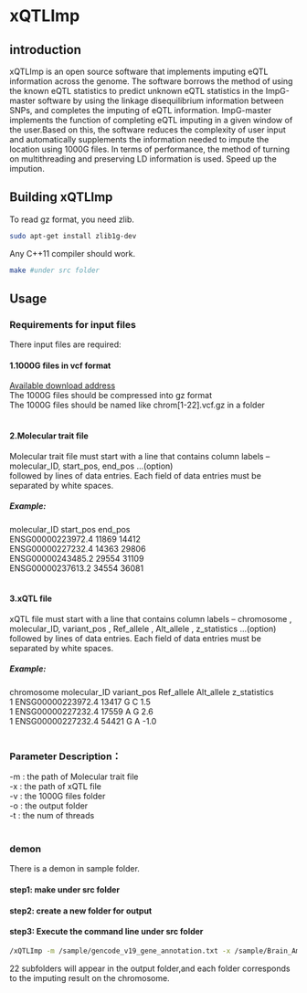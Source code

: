 # xQTLImp
## introduction
 xQTLImp is an open source software that implements imputing eQTL information across the genome. The software borrows the method of using the known eQTL statistics to predict unknown eQTL statistics in the ImpG-master software by using the linkage disequilibrium information between SNPs, and completes the imputing of eQTL information. ImpG-master implements the function of completing eQTL imputing in a given window of the user.Based on this, the software reduces the complexity of user input and automatically supplements the information needed to impute the location using 1000G files. In terms of performance, the method of turning on multithreading and preserving LD information is used.
Speed up the impution.
##  Building xQTLImp
 To read gz format, you need zlib.
```bash
sudo apt-get install zlib1g-dev
```
Any C++11 compiler should work.
```bash
make #under src folder
```
## Usage
### Requirements for input files
There input files are required:
#### 1.1000G files in vcf format 
[Available download address](http://bochet.gcc.biostat.washington.edu/beagle/1000_Genomes_phase3_v5a/b37.vcf/)</br>
The 1000G files should be compressed into gz format</br>
The 1000G files should be named like chrom[1-22].vcf.gz in a folder</br>
</br>
#### 2.Molecular trait file
Molecular trait file must start with a line that contains column labels – molecular_ID, start_pos, end_pos ...(option) </br>followed by lines of data entries. Each field of data entries must be separated by white spaces.</br>
##### Example:
molecular_ID start_pos end_pos</br>
ENSG00000223972.4	11869	14412</br>
ENSG00000227232.4	14363	29806</br>
ENSG00000243485.2	29554	31109</br>
ENSG00000237613.2	34554	36081</br>
</br>
#### 3.xQTL file
xQTL file must start with a line that contains column labels – chromosome , molecular_ID, variant_pos , Ref_allele , Alt_allele , z_statistics ...(option)</br> followed by lines of data entries. Each field of data entries must be separated by white spaces.</br>
##### Example:
chromosome molecular_ID variant_pos Ref_allele  Alt_allele z_statistics</br>
1 ENSG00000223972.4 13417 G C 1.5</br>
1 ENSG00000227232.4 17559 A G 2.6</br>
1 ENSG00000227232.4 54421 G A -1.0</br>
</br>
### Parameter Description：
-m : the path of Molecular trait file</br>
-x : the path of xQTL file</br>
-v : the 1000G files folder</br>
-o : the output folder</br>
-t : the num of threads</br>
</br>
### demon
There is a demon in sample folder.
#### step1: make under src folder
#### step2: create a new folder for output
#### step3: Execute the command line under src folder
```bash
/xQTLImp -m /sample/gencode_v19_gene_annotation.txt -x /sample/Brain_Amygdala.allpairs.txt -v /sample/ -o (your output folder) -t 6
```
22 subfolders will appear in the output folder,and each folder corresponds to the imputing result on the chromosome.
